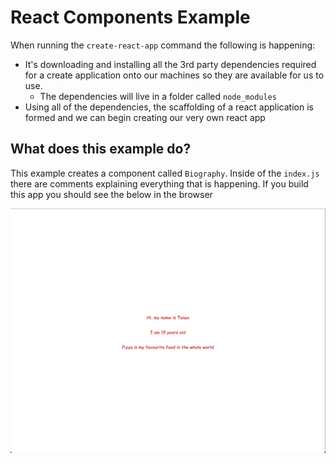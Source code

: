 # React Components Example

When running the `create-react-app` command the following is happening:

- It's downloading and installing all the 3rd party dependencies required for a create application onto our machines so they are available for us to use.
  - The dependencies will live in a folder called `node_modules`
- Using all of the dependencies, the scaffolding of a react application is formed and we can begin creating our very own react app

## What does this example do?

This example creates a component called `Biography`. Inside of the `index.js` there are comments explaining everything that is happening.
If you build this app you should see the below in the browser

![Screenshot of app](app.png)
